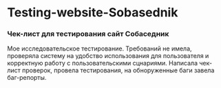# Testing-website-Sobasednik
### Чек-лист для тестирования сайт Собаседник 
Мое исследовательское тестирование. Требований не имела, проверяла систему на удобство использования для пользователя и корректную работу с пользовательскими сцнариями. 
Написала чек-лист проверок, провела тестирования, на обноруженные баги завела баг-репорты.
